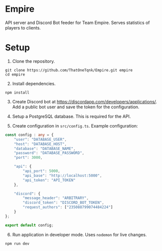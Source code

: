 # Empire
API server and Discord Bot feeder for Team Empire. Serves statistics of players to clients.


# Setup
1. Clone the repository.
```
git clone https://github.com/ThatOneTqnk/Empire.git empire
cd empire
```

2. Install dependencies.
```
npm install
```

3. Create Discord bot at https://discordapp.com/developers/applications/. Add a public bot user and save the token for the configuration.

4. Setup a PostgreSQL database. This is required for the API.

5. Create configuration in `src/config.ts`. Example configuration:
```ts
const config : any = {
    "user": "DATABASE_USER",
    "host": "DATABASE_HOST",
    "database": "DATABASE_NAME",
    "password": "DATABASE_PASSWORD",
    "port": 3000,

    "api": {
        "api_port": 5000,
        "api_base": "http://localhost:5000",
        "api_token": "API_TOKEN"
    },

    "discord": {
        "message_header": "ARBITRARY",
        "discord_token": "DISCORD_BOT_TOKEN",
        "request_authors": ["235088799074484224"]
    }
};

export default config;
```


6. Run application in developer mode. Uses `nodemon` for live changes.
```
npm run dev
```